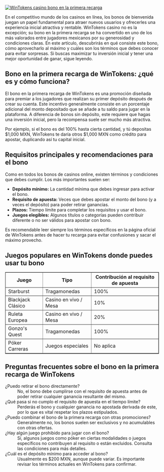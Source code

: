 [![WinTokens casino bono en la primera recarga](https://123-caf.pages.dev/gitsignup.png)](https://vrmoo.ru/Bt82HjjY)

<p>En el competitivo mundo de los casinos en línea, los bonos de bienvenida juegan un papel fundamental para atraer nuevos usuarios y ofrecerles una experiencia inicial atractiva y rentable. WinTokens casino no es la excepción; su bono en la primera recarga se ha convertido en uno de los más valorados entre jugadores mexicanos por su generosidad y condiciones claras. En este artículo, descubrirás en qué consiste este bono, cómo aprovecharlo al máximo y cuáles son los términos que debes conocer para evitar sorpresas. Si buscas maximizar tu inversión inicial y tener una mejor oportunidad de ganar, sigue leyendo.</p>  <h2>Bono en la primera recarga de WinTokens: ¿qué es y cómo funciona?</h2> <p>El bono en la primera recarga de WinTokens es una promoción diseñada para premiar a los jugadores que realizan su primer depósito después de crear su cuenta. Este incentivo generalmente consiste en un porcentaje adicional del monto depositado que se añade a tu saldo para jugar en la plataforma. A diferencia de bonos sin depósito, este requiere que hagas una inversión inicial, pero la recompensa suele ser mucho más atractiva.</p> <p>Por ejemplo, si el bono es del 100% hasta cierta cantidad, y tú depositas $1,000 MXN, WinTokens te daría otros $1,000 MXN como crédito para apostar, duplicando así tu capital inicial.</p>  <h2>Requisitos principales y recomendaciones para el bono</h2> <p>Como en todos los bonos de casinos online, existen términos y condiciones que debes cumplir. Los más importantes suelen ser:</p> <ul>   <li><strong>Depósito mínimo:</strong> La cantidad mínima que debes ingresar para activar el bono.</li>   <li><strong>Requisito de apuesta:</strong> Veces que debes apostar el monto del bono (y a veces el depósito) para poder retirar ganancias.</li>   <li><strong>Plazos:</strong> Tiempo límite para completar los requisitos y usar el bono.</li>   <li><strong>Juegos elegibles:</strong> Algunos títulos o categorías pueden contribuir diferente o no ser válidos para apostar con bono.</li> </ul> <p>Es recomendable leer siempre los términos específicos en la página oficial de WinTokens antes de hacer tu recarga para evitar confusiones y sacar el máximo provecho.</p>  <h2>Juegos populares en WinTokens donde puedes usar tu bono</h2> <table border="1" cellpadding="8" cellspacing="0">   <thead>     <tr>       <th>Juego</th>       <th>Tipo</th>       <th>Contribución al requisito de apuesta</th>     </tr>   </thead>   <tbody>     <tr>       <td>Starburst</td>       <td>Tragamonedas</td>       <td>100%</td>     </tr>     <tr>       <td>Blackjack Clásico</td>       <td>Casino en vivo / Mesa</td>       <td>10%</td>     </tr>     <tr>       <td>Ruleta Europea</td>       <td>Casino en vivo / Mesa</td>       <td>20%</td>     </tr>     <tr>       <td>Gonzo's Quest</td>       <td>Tragamonedas</td>       <td>100%</td>     </tr>     <tr>       <td>Póker Carreras</td>       <td>Juegos especiales</td>       <td>No aplica</td>     </tr>   </tbody> </table>  <h2>Preguntas frecuentes sobre el bono en la primera recarga de WinTokens</h2> <dl>   <dt>¿Puedo retirar el bono directamente?</dt>   <dd>No, el bono debe cumplirse con el requisito de apuesta antes de poder retirar cualquier ganancia resultante del mismo.</dd>    <dt>¿Qué pasa si no cumplo el requisito de apuesta en el tiempo límite?</dt>   <dd>Perderás el bono y cualquier ganancia no apostada derivada de este, por lo que es vital respetar los plazos estipulados.</dd>    <dt>¿Puedo combinar el bono de la primera recarga con otras promociones?</dt>   <dd>Generalmente no, los bonos suelen ser exclusivos y no acumulables con otras ofertas.</dd>    <dt>¿Hay algún juego prohibido para jugar con el bono?</dt>   <dd>Sí, algunos juegos como póker en ciertas modalidades o juegos específicos no contribuyen al requisito o están excluidos. Consulta las condiciones para más detalles.</dd>    <dt>¿Cuál es el depósito mínimo para acceder al bono?</dt>   <dd>Usualmente es $200 MXN, aunque puede variar. Es importante revisar los términos actuales en WinTokens para confirmar.</dd> </dl>